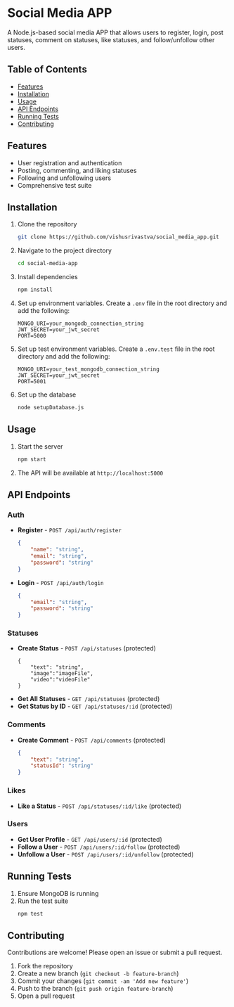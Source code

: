 # Social Media APP

A Node.js-based social media APP that allows users to register, login, post statuses, comment on statuses, like statuses, and follow/unfollow other users.

## Table of Contents

- [Features](#features)
- [Installation](#installation)
- [Usage](#usage)
- [API Endpoints](#api-endpoints)
- [Running Tests](#running-tests)
- [Contributing](#contributing)

## Features

- User registration and authentication
- Posting, commenting, and liking statuses
- Following and unfollowing users
- Comprehensive test suite

## Installation

1. Clone the repository
    ```bash
    git clone https://github.com/vishusrivastva/social_media_app.git
    ```
2. Navigate to the project directory
    ```bash
    cd social-media-app
    ```
3. Install dependencies
    ```bash
    npm install
    ```
4. Set up environment variables. Create a `.env` file in the root directory and add the following:
    ```env
    MONGO_URI=your_mongodb_connection_string
    JWT_SECRET=your_jwt_secret
    PORT=5000
    ```
5. Set up test environment variables. Create a `.env.test` file in the root directory and add the following:
    ```env
    MONGO_URI=your_test_mongodb_connection_string
    JWT_SECRET=your_jwt_secret
    PORT=5001
    ```
6. Set up the database
    ```bash
    node setupDatabase.js
    ```

## Usage

1. Start the server
    ```bash
    npm start
    ```
2. The API will be available at `http://localhost:5000`

## API Endpoints

### Auth

- **Register** - `POST /api/auth/register`
    ```json
    {
        "name": "string",
        "email": "string",
        "password": "string"
    }
    ```
- **Login** - `POST /api/auth/login`
    ```json
    {
        "email": "string",
        "password": "string"
    }
    ```

### Statuses

- **Create Status** - `POST /api/statuses` (protected)
    ```formData
    {
        "text": "string",
        "image":"imageFile",
        "video":"videoFile"
    }
    ```
- **Get All Statuses** - `GET /api/statuses` (protected)
- **Get Status by ID** - `GET /api/statuses/:id` (protected)

### Comments

- **Create Comment** - `POST /api/comments` (protected)
    ```json
    {
        "text": "string",
        "statusId": "string"
    }
    ```

### Likes

- **Like a Status** - `POST /api/statuses/:id/like` (protected)

### Users

- **Get User Profile** - `GET /api/users/:id` (protected)
- **Follow a User** - `POST /api/users/:id/follow` (protected)
- **Unfollow a User** - `POST /api/users/:id/unfollow` (protected)

## Running Tests

1. Ensure MongoDB is running
2. Run the test suite
    ```bash
    npm test
    ```

## Contributing

Contributions are welcome! Please open an issue or submit a pull request.

1. Fork the repository
2. Create a new branch (`git checkout -b feature-branch`)
3. Commit your changes (`git commit -am 'Add new feature'`)
4. Push to the branch (`git push origin feature-branch`)
5. Open a pull request

